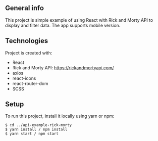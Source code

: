 ## General info
This project is simple example of using React with Rick and Morty API to display and filter data.
The app supports mobile version.
	
## Technologies
Project is created with:
* React
* Rick and Morty API: https://rickandmortyapi.com/
* axios
* react-icons
* react-router-dom
* SCSS

## Setup
To run this project, install it locally using yarn or npm:

```
$ cd ../api-example-rick-morty
$ yarn install / npm install
$ yarn start / npm start
```
